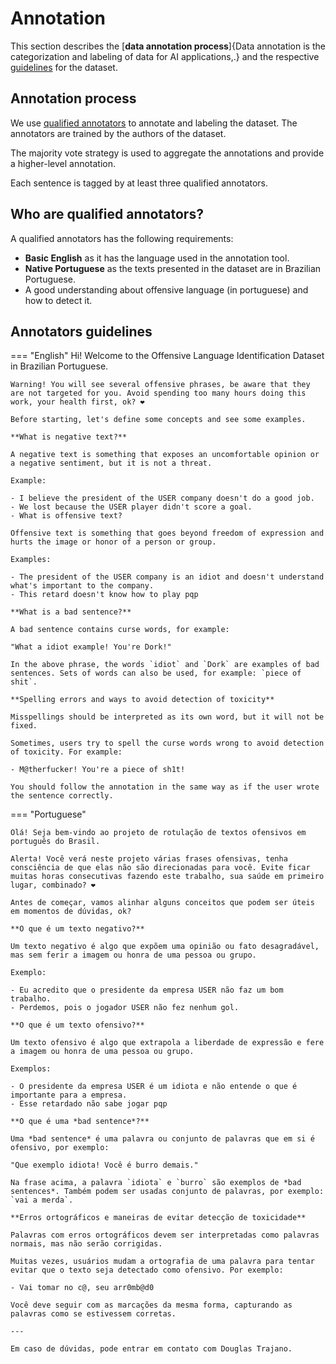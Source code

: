 # Annotation

This section describes the [**data annotation process**]{Data annotation is the categorization and labeling of data for AI applications,.} and the respective [guidelines](#annotators-guidelines) for the dataset.

## Annotation process

We use [qualified annotators](#who-are-qualified-annotators) to annotate and labeling the dataset. The annotators are trained by the authors of the dataset.

The majority vote strategy is used to aggregate the annotations and provide a higher-level annotation.

Each sentence is tagged by at least three qualified annotators.

## Who are qualified annotators?

A qualified annotators has the following requirements:

- **Basic English** as it has the language used in the annotation tool.
- **Native Portuguese** as the texts presented in the dataset are in Brazilian Portuguese.
- A good understanding about offensive language (in portuguese) and how to detect it.

## Annotators guidelines

=== "English"
    Hi! Welcome to the Offensive Language Identification Dataset in Brazilian Portuguese.

    Warning! You will see several offensive phrases, be aware that they are not targeted for you. Avoid spending too many hours doing this work, your health first, ok? ❤

    Before starting, let's define some concepts and see some examples.

    **What is negative text?**

    A negative text is something that exposes an uncomfortable opinion or a negative sentiment, but it is not a threat.
    
    Example:

    - I believe the president of the USER company doesn't do a good job.
    - We lost because the USER player didn't score a goal.
    - What is offensive text?

    Offensive text is something that goes beyond freedom of expression and hurts the image or honor of a person or group.

    Examples:

    - The president of the USER company is an idiot and doesn't understand what's important to the company.
    - This retard doesn't know how to play pqp
    
    **What is a bad sentence?**

    A bad sentence contains curse words, for example:

    "What a idiot example! You're Dork!"

    In the above phrase, the words `idiot` and `Dork` are examples of bad sentences. Sets of words can also be used, for example: `piece of shit`.

    **Spelling errors and ways to avoid detection of toxicity**

    Misspellings should be interpreted as its own word, but it will not be fixed.

    Sometimes, users try to spell the curse words wrong to avoid detection of toxicity. For example:

    - M@therfucker! You're a piece of sh1t!
    
    You should follow the annotation in the same way as if the user wrote the sentence correctly.

=== "Portuguese"

    Olá! Seja bem-vindo ao projeto de rotulação de textos ofensivos em português do Brasil.

    Alerta! Você verá neste projeto várias frases ofensivas, tenha consciência de que elas não são direcionadas para você. Evite ficar muitas horas consecutivas fazendo este trabalho, sua saúde em primeiro lugar, combinado? ❤

    Antes de começar, vamos alinhar alguns conceitos que podem ser úteis em momentos de dúvidas, ok?

    **O que é um texto negativo?**

    Um texto negativo é algo que expõem uma opinião ou fato desagradável, mas sem ferir a imagem ou honra de uma pessoa ou grupo.

    Exemplo:

    - Eu acredito que o presidente da empresa USER não faz um bom trabalho.
    - Perdemos, pois o jogador USER não fez nenhum gol.

    **O que é um texto ofensivo?**

    Um texto ofensivo é algo que extrapola a liberdade de expressão e fere a imagem ou honra de uma pessoa ou grupo. 

    Exemplos:

    - O presidente da empresa USER é um idiota e não entende o que é importante para a empresa.
    - Esse retardado não sabe jogar pqp

    **O que é uma *bad sentence*?**

    Uma *bad sentence* é uma palavra ou conjunto de palavras que em si é ofensivo, por exemplo:

    "Que exemplo idiota! Você é burro demais."

    Na frase acima, a palavra `idiota` e `burro` são exemplos de *bad sentences*. Também podem ser usadas conjunto de palavras, por exemplo: `vai a merda`.

    **Erros ortográficos e maneiras de evitar detecção de toxicidade**

    Palavras com erros ortográficos devem ser interpretadas como palavras normais, mas não serão corrigidas.

    Muitas vezes, usuários mudam a ortografia de uma palavra para tentar evitar que o texto seja detectado como ofensivo. Por exemplo:

    - Vai tomar no c@, seu arr0mb@d0

    Você deve seguir com as marcações da mesma forma, capturando as palavras como se estivessem corretas.
    
    ---

    Em caso de dúvidas, pode entrar em contato com Douglas Trajano.
